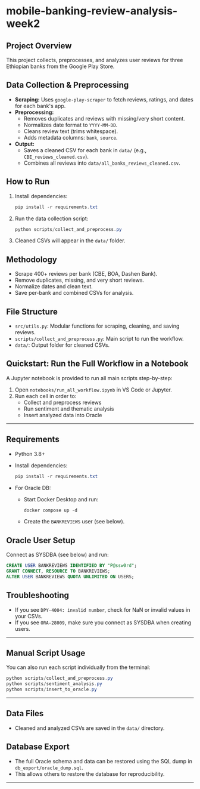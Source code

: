 # mobile-banking-review-analysis-week2

## Project Overview
This project collects, preprocesses, and analyzes user reviews for three Ethiopian banks from the Google Play Store.

## Data Collection & Preprocessing
- **Scraping:** Uses `google-play-scraper` to fetch reviews, ratings, and dates for each bank's app.
- **Preprocessing:**
  - Removes duplicates and reviews with missing/very short content.
  - Normalizes date format to `YYYY-MM-DD`.
  - Cleans review text (trims whitespace).
  - Adds metadata columns: `bank`, `source`.
- **Output:**
  - Saves a cleaned CSV for each bank in `data/` (e.g., `CBE_reviews_cleaned.csv`).
  - Combines all reviews into `data/all_banks_reviews_cleaned.csv`.

## How to Run
1. Install dependencies:
   ```powershell
   pip install -r requirements.txt
   ```
2. Run the data collection script:
   ```powershell
   python scripts/collect_and_preprocess.py
   ```
3. Cleaned CSVs will appear in the `data/` folder.

## Methodology
- Scrape 400+ reviews per bank (CBE, BOA, Dashen Bank).
- Remove duplicates, missing, and very short reviews.
- Normalize dates and clean text.
- Save per-bank and combined CSVs for analysis.

## File Structure
- `src/utils.py`: Modular functions for scraping, cleaning, and saving reviews.
- `scripts/collect_and_preprocess.py`: Main script to run the workflow.
- `data/`: Output folder for cleaned CSVs.

## Quickstart: Run the Full Workflow in a Notebook

A Jupyter notebook is provided to run all main scripts step-by-step:

1. Open `notebooks/run_all_workflow.ipynb` in VS Code or Jupyter.
2. Run each cell in order to:
   - Collect and preprocess reviews
   - Run sentiment and thematic analysis
   - Insert analyzed data into Oracle

---

## Requirements

- Python 3.8+
- Install dependencies:

   ```powershell
   pip install -r requirements.txt
   ```

- For Oracle DB:
   - Start Docker Desktop and run:
     ```powershell
     docker compose up -d
     ```
   - Create the `BANKREVIEWS` user (see below).

## Oracle User Setup

Connect as SYSDBA (see below) and run:

```sql
CREATE USER BANKREVIEWS IDENTIFIED BY "P@ssw0rd";
GRANT CONNECT, RESOURCE TO BANKREVIEWS;
ALTER USER BANKREVIEWS QUOTA UNLIMITED ON USERS;
```

## Troubleshooting
- If you see `DPY-4004: invalid number`, check for NaN or invalid values in your CSVs.
- If you see `ORA-28009`, make sure you connect as SYSDBA when creating users.

---

## Manual Script Usage

You can also run each script individually from the terminal:

```powershell
python scripts/collect_and_preprocess.py
python scripts/sentiment_analysis.py
python scripts/insert_to_oracle.py
```

---

## Data Files
- Cleaned and analyzed CSVs are saved in the `data/` directory.

## Database Export
- The full Oracle schema and data can be restored using the SQL dump in `db_export/oracle_dump.sql`.
- This allows others to restore the database for reproducibility.

---